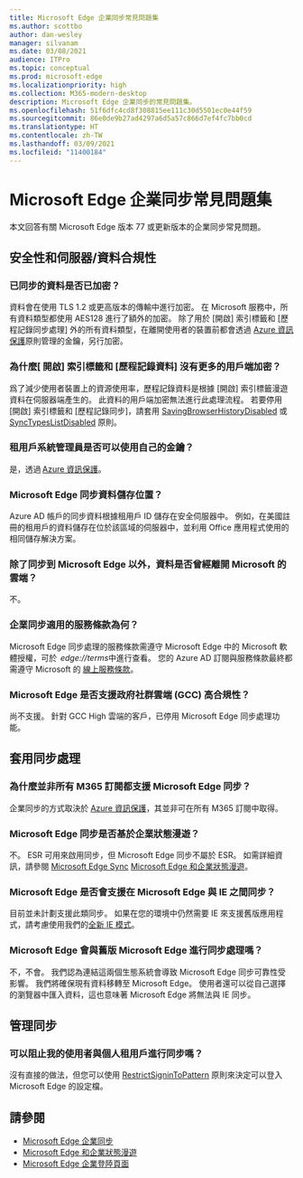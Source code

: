 ```yaml
---
title: Microsoft Edge 企業同步常見問題集
ms.author: scottbo
author: dan-wesley
manager: silvanam
ms.date: 03/08/2021
audience: ITPro
ms.topic: conceptual
ms.prod: microsoft-edge
ms.localizationpriority: high
ms.collection: M365-modern-desktop
description: Microsoft Edge 企業同步的常見問題集。
ms.openlocfilehash: 51f6dfc4cd8f308815ee111c30d5501ec0e44f59
ms.sourcegitcommit: 86e0de9b27ad4297a6d5a57c866d7ef4fc7bb0cd
ms.translationtype: HT
ms.contentlocale: zh-TW
ms.lasthandoff: 03/09/2021
ms.locfileid: "11400184"
---
```

# <a name="microsoft-edge-enterprise-sync-faq"></a>Microsoft Edge 企業同步常見問題集

本文回答有關 Microsoft Edge 版本 77 或更新版本的企業同步常見問題。

## <a name="security-and-serverdata-compliance"></a>安全性和伺服器/資料合規性

### <a name="is-the-synced-data-encrypted"></a>已同步的資料是否已加密？

資料會在使用 TLS 1.2 或更高版本的傳輸中進行加密。 在 Microsoft 服務中，所有資料類型都使用 AES128 進行了額外的加密。 除了用於 [開啟] 索引標籤和 [歷程記錄同步處理] 外的所有資料類型，在離開使用者的裝置前都會透過 [Azure 資訊保護](https://docs.microsoft.com/deployedge/microsoft-edge-policies#restrictsignintopattern)原則管理的金鑰，另行加密。

### <a name="why-dont-open-tab-and-history-data-have-more-client-side-encryption"></a>為什麼[ 開啟] 索引標籤和 [歷程記錄資料] 沒有更多的用戶端加密？

爲了減少使用者裝置上的資源使用率，歷程記錄資料是根據 [開啟] 索引標籤漫遊資料在伺服器端產生的。 此資料的用戶端加密無法進行此處理流程。 若要停用 [開啟] 索引標籤和 [歷程記錄同步]，請套用 [SavingBrowserHistoryDisabled](https://docs.microsoft.com/deployedge/microsoft-edge-policies#savingbrowserhistorydisabled) 或 [SyncTypesListDisabled](https://docs.microsoft.com/DeployEdge/microsoft-edge-policies#synctypeslistdisabled) 原則。

### <a name="can-tenant-admins-bring-their-own-key"></a>租用戶系統管理員是否可以使用自己的金鑰？

是，透過 [Azure 資訊保護](https://azure.microsoft.com/services/information-protection/)。

### <a name="where-is-microsoft-edge-sync-data-stored"></a>Microsoft Edge 同步資料儲存位置？

Azure AD 帳戶的同步資料根據租用戶 ID 儲存在安全伺服器中。 例如，在美國註冊的租用戶的資料儲存在位於該區域的伺服器中，並利用 Office 應用程式使用的相同儲存解決方案。

### <a name="does-the-data-ever-leave-microsofts-cloud-aside-from-syncing-to-microsoft-edge"></a>除了同步到 Microsoft Edge 以外，資料是否曾經離開 Microsoft 的雲端？

不。

### <a name="what-terms-of-service-does-enterprise-sync-fall-under"></a>企業同步適用的服務條款為何？

Microsoft Edge 同步處理的服務條款需遵守 Microsoft Edge 中的 Microsoft 軟體授權，可於  *edge://terms*中進行查看。 您的 Azure AD 訂閱與服務條款最終都需遵守 Microsoft 的 [線上服務條款](https://www.microsoft.com/licensing/product-licensing/products)。

### <a name="does-microsoft-edge-support-government-community-cloud-gcc-high-compliance"></a>Microsoft Edge 是否支援政府社群雲端 (GCC) 高合規性？

尚不支援。 針對 GCC High 雲端的客戶，已停用 Microsoft Edge 同步處理功能。

## <a name="applying-sync"></a>套用同步處理

### <a name="why-isnt-microsoft-edge-sync-supported-in-all-m365-subscriptions"></a>為什麼並非所有 M365 訂閱都支援 Microsoft Edge 同步？

企業同步的方式取決於 [Azure 資訊保護](https://azure.microsoft.com/services/information-protection/)，其並非可在所有 M365 訂閱中取得。

### <a name="is-microsoft-edge-sync-based-on-enterprise-state-roaming"></a>Microsoft Edge 同步是否基於企業狀態漫遊？

不。 ESR 可用來啟用同步，但 Microsoft Edge 同步不屬於 ESR。 如需詳細資訊，請參閱 [Microsoft Edge Sync](https://review.docs.microsoft.com/DeployEdge/microsoft-edge-enterprise-sync) [Microsoft Edge 和企業狀態漫遊](https://review.docs.microsoft.com/DeployEdge/microsoft-edge-enterprise-state-roaming)。

### <a name="will-microsoft-edge-ever-support-syncing-between-microsoft-edge-and-ie"></a>Microsoft Edge 是否會支援在 Microsoft Edge 與 IE 之間同步？

目前並未計劃支援此類同步。 如果在您的環境中仍然需要 IE 來支援舊版應用程式，請考慮使用我們的[全新 IE 模式](https://docs.microsoft.com/deployedge/edge-ie-mode)。

### <a name="will-microsoft-edge-sync-with-microsoft-edge-legacy"></a>Microsoft Edge 會與舊版 Microsoft Edge 進行同步處理嗎？

不，不會。 我們認為連結這兩個生態系統會導致 Microsoft Edge 同步可靠性受影響。 我們將確保現有資料移轉至 Microsoft Edge。 使用者還可以從自己選擇的瀏覽器中匯入資料，這也意味著 Microsoft Edge 將無法與 IE 同步。

## <a name="managing-sync"></a>管理同步

### <a name="is-it-possible-to-stop-my-users-from-syncing-with-a-personal-tenant"></a>可以阻止我的使用者與個人租用戶進行同步嗎？

沒有直接的做法，但您可以使用 [RestrictSigninToPattern](https://docs.microsoft.com/deployedge/microsoft-edge-policies#restrictsignintopattern) 原則來決定可以登入 Microsoft Edge 的設定檔。

## <a name="see-also"></a>請參閱

- [Microsoft Edge 企業同步](microsoft-edge-enterprise-sync.md)
- [Microsoft Edge 和企業狀態漫遊](microsoft-edge-enterprise-state-roaming.md)
- [Microsoft Edge 企業登陸頁面](https://aka.ms/EdgeEnterprise)
